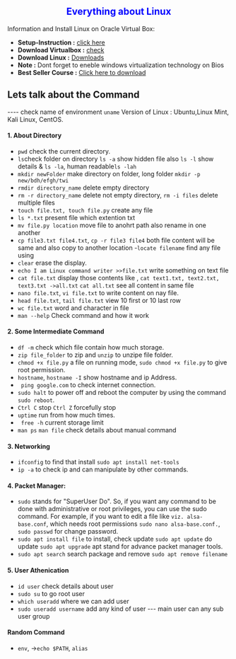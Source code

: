<h2 style="color:blue;text-align:center;">Everything about Linux</h2>

Information and Install Linux on Oracle Virtual Box:
- **Setup-Instruction :** <a href="https://www.youtube.com/watch?v=v1JVqd8M3Yc">click here</a>
- **Download Virtualbox :** <a href="https://www.virtualbox.org/wiki/Downloads">check</a>
- **Download Linux :** <a href="https://ubuntu.com/download/desktop">Downloads</a>
- **Note :** Dont forget to eneble windows virtualization technology on Bios
- **Best Seller Course :** <a href="https://drive.google.com/drive/folders/1OQcRg7TROlXHLwG1wNmx7ib016wnSEDU?usp=sharing"> Click here to download</a>
 
## Lets talk about the Command 
---- check name of environment `uname`
Version of Linux : Ubuntu,Linux Mint, Kali Linux, CentOS.

#### 1. About Directory
- `pwd` check the current directory.
- `ls`check folder on directory  `ls -a` show hidden file also `ls -l` show details & `ls -la`, human readable`ls -lah`
-  `mkdir newFolder` make directory on folder, long folder `mkdir -p new/bdh/efgh/twi`
- `rmdir directory_name` delete empty directory 
- `rm -r directory_name` delete not empty directory, `rm -i files` delete multiple files
- `touch file.txt, touch file.py` create any file 
- `ls *.txt` present file which extention txt
- `mv file.py location` move file to anohrt path also rename in one another 
- `cp file3.txt file4.txt`, `cp -r file3 file4` both file content will be same and also copy to another location
-`locate filename`  find any file using 
- `clear`  erase the display.
- `echo I am Linux command writer >>file.txt` write something on text file
- `cat file.txt` display those contents like , `cat text1.txt, text2.txt, text3.txt ->all.txt` `cat all.txt` see all content in same file
- `nano file.txt`, `vi file.txt` to write content on nay file.
- `head file.txt`, `tail file.txt` view 10 first or 10 last row
- `wc file.txt` word and character in file
- `man --help` Check command and how it work

#### 2. Some Intermediate Command
- `df -m` check which file contain how much storage.
- `zip file_folder` to zip and `unzip` to unzipe file folder.
- `chmod +x file.py` a file on running mode, `sudo chmod +x file.py` to give root permission.
- `hostname`, `hostname -I` show hostname and ip Address.
- ` ping google.com` to check internet connection.
-  `sudo halt` to power off and reboot the computer by using the command  `sudo reboot`.
- `Ctrl C` stop `Ctrl Z` forcefully stop
- `uptime` run from how much times.
- ` free -h` current storage limit
- `man ps` `man file` check details about manual command

#### 3. Networking
- `ifconfig` to find that install `sudo apt install net-tools`
- `ip -a` to check ip and can manipulate by other commands.

#### 4. Packet Manager: 
- `sudo` stands for "SuperUser Do". So, if you want any command to be done with administrative or root privileges, you can use the sudo command. For example, if you want to edit a file like `viz. alsa-base.conf`, which needs root permissions `sudo nano alsa-base.conf.`, `sudo passwd` for change password.
- `sudo apt install file`  to install, check update `sudo apt update` do update `sudo apt upgrade` apt stand for advance packet manager tools.
- `sudo apt search` search package  and remove `sudo apt remove filename`

#### 5. User Athenication
- `id user` check details about user
- `sudo su` to go root user
- `which useradd` where we can add user
- `sudo useradd username` add any kind of user  --- main user can any sub user group

#### Random Command 
- `env`, ->`echo $PATH`, `alias`

